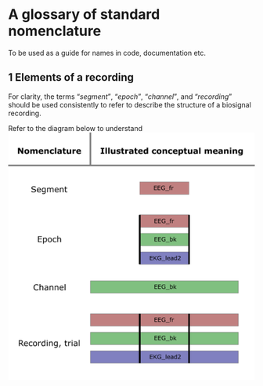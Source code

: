 A glossary of standard nomenclature
===================================

To be used as a guide for names in code, documentation etc.

1 Elements of a recording
-------------------------
For clarity, the terms  <q>*segment*</q>, <q>*epoch*</q>, <q>*channel*</q>,
and <q>*recording*</q> should be used consistently to refer to describe the
structure of a biosignal recording.

Refer to the diagram below to understand 
![Diagram explaining standarized nomenclature to be used when discussing biosignals and writing code](img/biosignal_anatomy.png)
